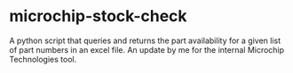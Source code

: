 # microchip-stock-check
A python script that queries and returns the part availability for a given list of part numbers in an excel file. An update by me for the internal Microchip Technologies tool. 
